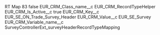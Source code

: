 <?xml version="1.0" encoding="UTF-8"?>
<CustomMetadata xmlns="http://soap.sforce.com/2006/04/metadata" xmlns:xsi="http://www.w3.org/2001/XMLSchema-instance" xmlns:xsd="http://www.w3.org/2001/XMLSchema">
    <label>RT Map 83</label>
    <protected>false</protected>
    <values>
        <field>EUR_CRM_Class_name__c</field>
        <value xsi:type="xsd:string">EUR_CRM_RecordTypeHelper</value>
    </values>
    <values>
        <field>EUR_CRM_Is_Active__c</field>
        <value xsi:type="xsd:boolean">true</value>
    </values>
    <values>
        <field>EUR_CRM_Key__c</field>
        <value xsi:type="xsd:string">EUR_SE_ON_Trade_Survey_Header</value>
    </values>
    <values>
        <field>EUR_CRM_Value__c</field>
        <value xsi:type="xsd:string">EUR_SE_Survey</value>
    </values>
    <values>
        <field>EUR_CRM_Variable_name__c</field>
        <value xsi:type="xsd:string">SurveyControllerExt_surveyHeaderRecordTypeMapping</value>
    </values>
</CustomMetadata>
